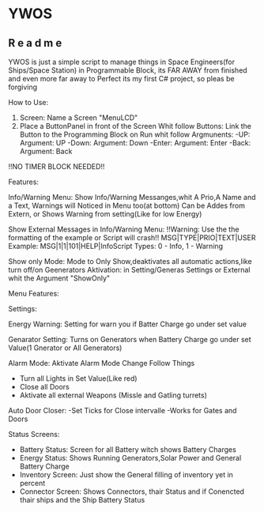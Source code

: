 # YWOS
R e a d m e
-----------
YWOS is just a simple script to manage things in Space Engineers(for Ships/Space Station) in Programmable Block, its FAR AWAY from finished and even more far away to Perfect
its my first C# project, so pleas be forgiving


How to Use:
1. Screen: Name a Screen "MenuLCD"
2. Place a ButtonPanel in front of the Screen Whit follow Buttons:
Link the Button to the Programming Block on Run whit follow Argmunents:
-UP: Argument: UP
-Down: Argument: Down
-Enter: Argument: Enter
-Back: Argument: Back

!!NO TIMER BLOCK NEEDED!!


Features:

Info/Warning Menu:
Show Info/Warning Messanges,whit A Prio,A Name and a Text, Warnings will Noticed in Menu too(at bottom)
Can be Addes from Extern, or Shows Warning from setting(Like for low Energy)

Show External Messages in Info/Warning Menu:
!!Warning: Use the the formatting of the example or Script will crash!!
MSG|TYPE|PRIO|TEXT|USER
Example: MSG|1|1|101|HELP|InfoScript
Types: 0 - Info, 1 - Warning


Show only Mode: 
Mode to Only Show,deaktivates all automatic actions,like turn off/on Geenerators
Aktivation: in Setting/Generas Settings or External whit the Argument "ShowOnly"



Menu Features:

Settings:

Energy Warning: 
Setting for warn you if Batter Charge go under set value

Genarator Setting:
Turns on Generators when Battery Charge go under set Value(1 Gnerator or All Generators)

Alarm Mode:
Aktivate Alarm Mode Change Follow Things
- Turn all Lights in Set Value(Like red)
- Close all Doors
- Aktivate all external Weapons (Missle and Gatling turrets)

Auto Door Closer:
-Set Ticks for Close intervalle
-Works for Gates and Doors



Status Screens:
- Battery Status: Screen for all Battery witch shows Battery Charges
- Energy Status: Shows Running Generators,Solar Power and General Battery Charge
- Inventory Screen: Just show the General filling of inventory yet in percent
- Connector Screen: Shows Connectors, thair Status and if Conencted thair ships and the Ship Battery Status









